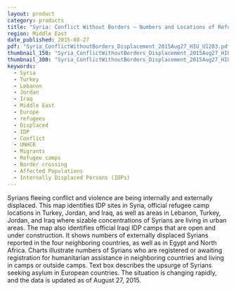```yaml
---
layout: product
category: products
title: "Syria: Conflict Without Borders – Numbers and Locations of Refugees and IDPs"
region: Middle East
date_published: 2015-08-27
pdf: "Syria_ConflictWithoutBorders_Displacement_2015Aug27_HIU_U1283.pdf"
thumbnail_150: "Syria_ConflictWithoutBorders_Displacement_2015Aug27_HIU_U1283_150px.JPG"
thumbnail_300: "Syria_ConflictWithoutBorders_Displacement_2015Aug27_HIU_U1283_300px.JPG"
keywords:
  - Syria
  - Turkey
  - Lebanon
  - Jordan
  - Iraq
  - Middle East
  - Europe
  - refugees
  - Displaced
  - IDP
  - Conflict
  - UNHCR
  - Migrants
  - Refugee camps
  - Border crossing
  - Affected Populations
  - Internally Displaced Persons (IDPs)
---
```

Syrians fleeing conflict and violence are being internally and externally displaced. This map identifies IDP sites in Syria, official refugee camp locations in Turkey, Jordan, and Iraq, as well as areas in Lebanon, Turkey, Jordan, and Iraq where sizable concentrations of Syrians are living in urban areas. The map also identifies official Iraqi IDP camps that are open and under construction. It shows numbers of externally displaced Syrians reported in the four neighboring countries, as well as in Egypt and North Africa. Charts illustrate numbers of Syrians who are registered or awaiting registration for humanitarian assistance in neighboring countries and living in camps or outside camps. Text box describes the upsurge of Syrians seeking asylum in European countries. The situation is changing rapidly, and the data is updated as of August 27, 2015.

